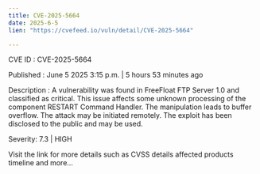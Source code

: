 ```yaml
---
title: CVE-2025-5664
date: 2025-6-5
lien: "https://cvefeed.io/vuln/detail/CVE-2025-5664"

---
```


CVE ID : CVE-2025-5664

Published :  June 5
2025
3:15 p.m. | 5 hours
53 minutes ago

Description : A vulnerability was found in FreeFloat FTP Server 1.0 and classified as critical. This issue affects some unknown processing of the component RESTART Command Handler. The manipulation leads to buffer overflow. The attack may be initiated remotely. The exploit has been disclosed to the public and may be used.

Severity: 7.3 | HIGH

Visit the link for more details
such as CVSS details
affected products
timeline
and more...
